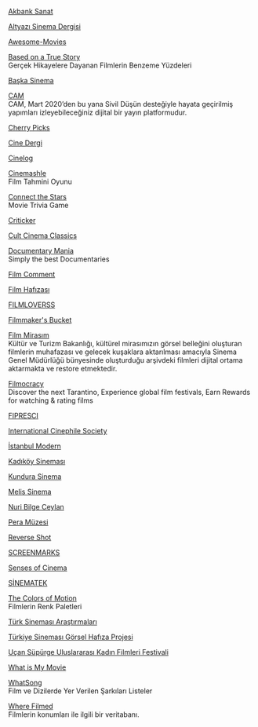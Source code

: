 <p>
<a href="https://www.akbanksanat.com/">Akbank Sanat</a>
</p>
<p>
<a href="http://www.altyazi.net/">Altyazı Sinema Dergisi</a>
</p>
<p>
<a href="https://awesome-movies.life/">Awesome-Movies</a>
</p>
<p>
<a href="https://informationisbeautiful.net/visualizations/based-on-a-true-true-story/">Based on a True Story</a>
<br>Gerçek Hikayelere Dayanan Filmlerin Benzeme Yüzdeleri  
</p>
<p>
<a href="http://www.baskasinema.com/">Başka Sinema</a>
</p>
<p>
<a href="https://cam.sivildusun.net/">CAM</a>
<br>CAM, Mart 2020’den bu yana Sivil Düşün desteğiyle hayata geçirilmiş yapımları izleyebileceğiniz dijital bir yayın platformudur.
</p>
<p>
<a href="https://www.thecherrypicks.com/home">Cherry Picks</a>
</p>
<p>
<a href="http://www.cinedergi.com/">Cine Dergi</a>
</p>
<p>
<a href="https://cinelog.net/">Cinelog</a>
</p>
<p>
<a href="https://cinemashle.com/">Cinemashle</a>
<br>Film Tahmini Oyunu  
</p>
<p>
<a href="https://connectthestars.xyz/">Connect the Stars</a>
<br>Movie Trivia Game  
</p>
<p>
<a href="https://www.criticker.com/">Criticker</a>
</p>
<p>
<a href="https://www.youtube.com/@CultCinemaClassics">Cult Cinema Classics</a>
</p>
<p>
<a href="https://www.documentarymania.com/home.php">Documentary Mania</a>
<br>Simply the best Documentaries  
</p>
<p>
<a href="https://www.filmcomment.com/">Film Comment</a>
</p>
<p>
<a href="https://www.filmhafizasi.com/">Film Hafızası</a>
</p>
<p>
<a href="https://www.filmloverss.com/">FILMLOVERSS</a>
</p>
<p>
<a href="https://filmmakersbucket.com/">Filmmaker's Bucket</a>
</p>
<p>
<a href="https://filmmirasim.ktb.gov.tr/">Film Mirasım</a>
<br>Kültür ve Turizm Bakanlığı, kültürel mirasımızın görsel belleğini oluşturan filmlerin muhafazası ve gelecek kuşaklara aktarılması amacıyla Sinema Genel Müdürlüğü bünyesinde oluşturduğu arşivdeki filmleri dijital ortama aktarmakta ve restore etmektedir.  
</p>
<p>
<a href="https://filmocracy.com/login">Filmocracy</a>
<br>Discover the next Tarantino, Experience global film festivals, Earn Rewards for watching & rating films
</p>
<p>
<a href="http://fipresci.org/">FIPRESCI</a>
</p>
<p>
<a href="https://icsfilm.org/">International Cinephile Society</a>
</p>
<p>
<a href="https://www.istanbulmodern.org/">İstanbul Modern</a>
</p>
<p>
<a href="http://www.kadikoysinemasi.com/">Kadıköy Sineması</a>
</p>
<p>
<a href="https://www.beykozkundura.com/sinema">Kundura Sinema</a>
</p>
<p>
<a href="http://www.melisinema.net/">Melis Sinema</a>
</p>
<p>
<a href="http://www.nuribilgeceylan.com/index.html">Nuri Bilge Ceylan</a>
</p>
<p>
<a href="https://www.peramuzesi.org.tr/">Pera Müzesi</a>
</p>
<p>
<a href="http://reverseshot.org/">Reverse Shot</a>
</p>
<p>
<a href="https://screenmarks.com/">SCREENMARKS</a>
</p>
<p>
<a href="http://sensesofcinema.com/">Senses of Cinema</a>
</p>
<p>
<a href="http://sinematek.kadikoy.bel.tr/">SİNEMATEK</a>
</p>
<p>
<a href="https://thecolorsofmotion.com/">The Colors of Motion</a>
<br>Filmlerin Renk Paletleri  
</p>
<p>
<a href="https://tsa.org.tr/">Türk Sineması Araştırmaları</a>
</p>
<p>
<a href="http://www.gorselhafiza.org.tr/arsiv.php">Türkiye Sineması Görsel Hafıza Projesi</a>
</p>
<p>
<a href="https://kadinlarinmirasi.com/">Uçan Süpürge Uluslararası Kadın Filmleri Festivali</a>
</p>
<p>
<a href="http://www.whatismymovie.com/">What is My Movie</a>
</p>
<p>
<a href="https://www.what-song.com/">WhatSong</a>
<br>Film ve Dizilerde Yer Verilen Şarkıları Listeler
</p>
<p>
<a href="https://wherefilmed.org/en/">Where Filmed</a>
<br>Filmlerin konumları ile ilgili bir veritabanı.
</p>
